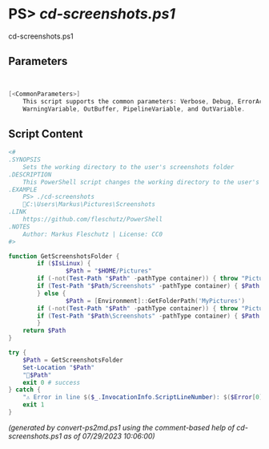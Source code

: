 PS> *cd-screenshots.ps1*
====================

cd-screenshots.ps1 


Parameters
----------
```powershell


[<CommonParameters>]
    This script supports the common parameters: Verbose, Debug, ErrorAction, ErrorVariable, WarningAction, 
    WarningVariable, OutBuffer, PipelineVariable, and OutVariable.
```

Script Content
--------------
```powershell
<#
.SYNOPSIS
	Sets the working directory to the user's screenshots folder
.DESCRIPTION
	This PowerShell script changes the working directory to the user's screenshots folder.
.EXAMPLE
	PS> ./cd-screenshots
	📂C:\Users\Markus\Pictures\Screenshots
.LINK
	https://github.com/fleschutz/PowerShell
.NOTES
	Author: Markus Fleschutz | License: CC0
#>

function GetScreenshotsFolder {
        if ($IsLinux) {
                $Path = "$HOME/Pictures"
		if (-not(Test-Path "$Path" -pathType container)) { throw "Pictures folder at $Path doesn't exist (yet)"	}
		if (Test-Path "$Path/Screenshots" -pathType container) { $Path = "$Path/Screenshots" }
        } else {
                $Path = [Environment]::GetFolderPath('MyPictures')
		if (-not(Test-Path "$Path" -pathType container)) { throw "Pictures folder at $Path doesn't exist (yet)" }
		if (Test-Path "$Path\Screenshots" -pathType container) { $Path = "$Path\Screenshots" }
        }
	return $Path
}

try {
	$Path = GetScreenshotsFolder
	Set-Location "$Path"
	"📂$Path"
	exit 0 # success
} catch {
	"⚠️ Error in line $($_.InvocationInfo.ScriptLineNumber): $($Error[0])"
	exit 1
}
```

*(generated by convert-ps2md.ps1 using the comment-based help of cd-screenshots.ps1 as of 07/29/2023 10:06:00)*

